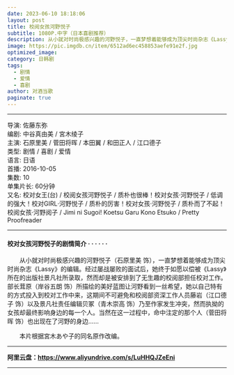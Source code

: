 ```yaml
---
date: 2023-06-10 18:18:06
layout: post
title: 校阅女孩河野悦子
subtitle: 1080P.中字（日本喜剧推荐）
description: 从小就对时尚极感兴趣的河野悦子，一直梦想着能够成为顶尖时尚杂志《Lassy》的编辑。经过屡战屡败的面试后，她终于如愿以偿被《Lassy》所在的出版社景凡社所录取，然而却是被安排到了无生趣的校阅部担任校对工作...
image: https://pic.imgdb.cn/item/6512ad6ec458853aefe91e2f.jpg
optimized_image: 
category: 日韩剧
tags:
  - 剧情
  - 爱情
  - 喜剧
author: 对酒当歌
paginate: true
---
```


---

导演: 佐藤东弥  
编剧: 中谷真由美 / 宮木绫子  
主演: 石原里美 / 菅田将晖 / 本田翼 / 和田正人 / 江口德子  
类型: 剧情 / 喜剧 / 爱情  
语言: 日语  
首播: 2016-10-05  
集数: 10  
单集片长: 60分钟  
又名: 校对女王(台) / 校阅女孩河野悦子 / 质朴也很棒！校对女孩·河野悦子 / 低调的强大！校对GIRL‧河野悦子 / 质朴的厉害！校对女孩‧河野悦子 / 质朴而了不起！校阅女孩·河野阅子 / Jimi ni Sugoi! Koetsu Garu Kono Etsuko / Pretty Proofreader  

---

#### 校对女孩河野悦子的剧情简介 · · · · · ·

　　从小就对时尚极感兴趣的河野悦子（石原里美 饰），一直梦想着能够成为顶尖时尚杂志《Lassy》的编辑。经过屡战屡败的面试后，她终于如愿以偿被《Lassy》所在的出版社景凡社所录取，然而却是被安排到了无生趣的校阅部担任校对工作。部长茸原（岸谷五朗 饰）所描绘的美好蓝图让河野看到一丝希望，她以自己特有的方式投入到校对工作中来，这期间不可避免和校阅部资深工作人员藤岩（江口德子 饰）以及景凡社责任编辑贝冢（青木崇高 饰）乃至作家发生冲突，然而执拗的女孩却最终影响身边的每一个人。当然在这一过程中，命中注定的那个人（菅田将晖 饰）也出现在了河野的身边……  

　　本片根据宮木あや子的同名原作改编。  

---

**阿里云盘：<https://www.aliyundrive.com/s/LuHHQJZeEni>**

---
